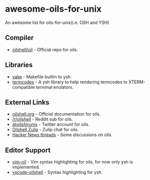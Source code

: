 # awesome-oils-for-unix
An awesome list for oils-for-unix(i.e. OSH and YSH)

## Compiler

- [oilshell/oil](https://github.com/oilshell/oil) - Official repo for oils.


## Libraries 
- [yake](https://github.com/glyh/yake) - Makefile builtin to ysh.
- [termcodes](https://github.com/glyh/termcodes) - A ysh library to help rendering termcodes to XTERM-compatible terminal enulators.

## External Links
- [oilshell.org](https://www.oilshell.org/) - Official documentation for oils.
- [/r/oilshell](https://www.reddit.com/r/oilshell/) - Reddit sub for oils.
- [@oilsforunix](https://twitter.com/oilsforunix) - Twitter account for oils.
- [Oilshell Zulip](https://oilshell.zulipchat.com/) - Zulip chat for oils.
- [Hacker News threads](https://news.ycombinator.com/from?site=oilshell.org) - Some discussions on oils.

## Editor Support

- [vim-oil](https://github.com/glyh/vim-oil) - Vim syntax highlighting for oils, for now only ysh is implemented.
- [vscode-oilshell](https://github.com/karino2/vscode-oilshell) - Syntax highlighting for ysh.
